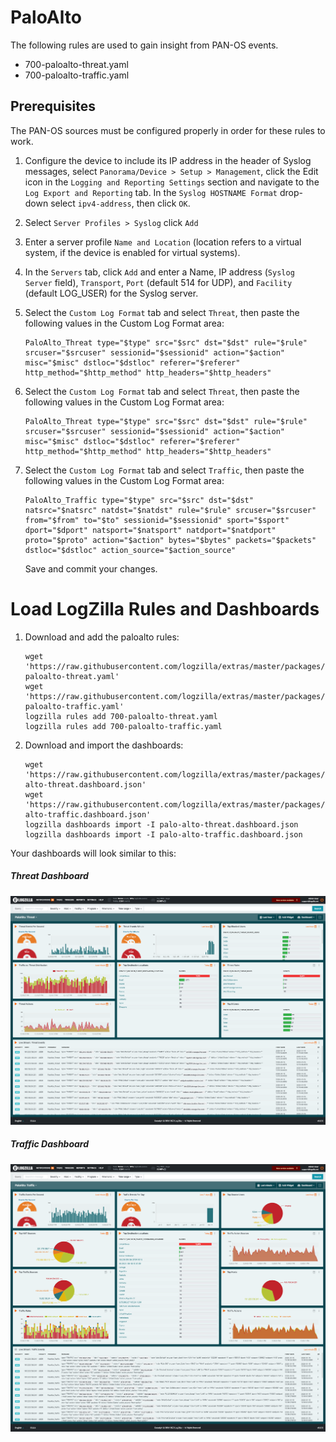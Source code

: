 # PaloAlto
The following rules are used to gain insight from PAN-OS events.

* 700-paloalto-threat.yaml
* 700-paloalto-traffic.yaml

## Prerequisites
The PAN-OS sources must be configured properly in order for these rules to work.

1. Configure the device to include its IP address in the header of Syslog messages, select `Panorama/Device > Setup > Management`, click the Edit icon in the `Logging and Reporting Settings` section and navigate to the `Log Export and Reporting` tab. In the `Syslog HOSTNAME Format` drop-down select `ipv4-address`, then click `OK`.

2. Select `Server Profiles > Syslog` click `Add`

3. Enter a server profile `Name and Location` (location refers to a virtual system, if the device is enabled for virtual systems).

4. In the `Servers` tab, click `Add` and enter a Name, IP address (`Syslog Server` field), `Transport`, `Port` (default 514 for UDP), and `Facility` (default LOG_USER) for the Syslog server.

5. Select the `Custom Log Format` tab and select `Threat`, then paste the following values in the Custom Log Format area:

	```
	PaloAlto_Threat type="$type" src="$src" dst="$dst" rule="$rule" srcuser="$srcuser" sessionid="$sessionid" action="$action" misc="$misc" dstloc="$dstloc" referer="$referer" http_method="$http_method" http_headers="$http_headers"
	```

6. Select the `Custom Log Format` tab and select `Threat`, then paste the following values in the Custom Log Format area:

	```
	PaloAlto_Threat type="$type" src="$src" dst="$dst" rule="$rule" srcuser="$srcuser" sessionid="$sessionid" action="$action" misc="$misc" dstloc="$dstloc" referer="$referer" http_method="$http_method" http_headers="$http_headers"
	```

7. Select the `Custom Log Format` tab and select `Traffic`, then paste the following values in the Custom Log Format area:

	```
	PaloAlto_Traffic type="$type" src="$src" dst="$dst" natsrc="$natsrc" natdst="$natdst" rule="$rule" srcuser="$srcuser" from="$from" to="$to" sessionid="$sessionid" sport="$sport" dport="$dport" natsport="$natsport" natdport="$natdport" proto="$proto" action="$action" bytes="$bytes" packets="$packets" dstloc="$dstloc" action_source="$action_source"
	```

	Save and commit your changes.


# Load LogZilla Rules and Dashboards
1. Download and add the paloalto rules:

	```
	wget 'https://raw.githubusercontent.com/logzilla/extras/master/packages/PaloAlto/rules.d/700-paloalto-threat.yaml'
	wget 'https://raw.githubusercontent.com/logzilla/extras/master/packages/PaloAlto/rules.d/700-paloalto-traffic.yaml'
	logzilla rules add 700-paloalto-threat.yaml
	logzilla rules add 700-paloalto-traffic.yaml
	```

2. Download and import the dashboards:

	```
	wget 'https://raw.githubusercontent.com/logzilla/extras/master/packages/PaloAlto/dashboards/palo-alto-threat.dashboard.json'
	wget 'https://raw.githubusercontent.com/logzilla/extras/master/packages/PaloAlto/dashboards/palo-alto-traffic.dashboard.json'
	logzilla dashboards import -I palo-alto-threat.dashboard.json
	logzilla dashboards import -I palo-alto-traffic.dashboard.json
	```

Your dashboards will look similar to this:

##### Threat Dashboard

![PAN-OS Threats](images/pan-os-threat-dashboard.png)

##### Traffic Dashboard

![PAN-OS Traffic](images/pan-os-traffic-dashboard.png)
